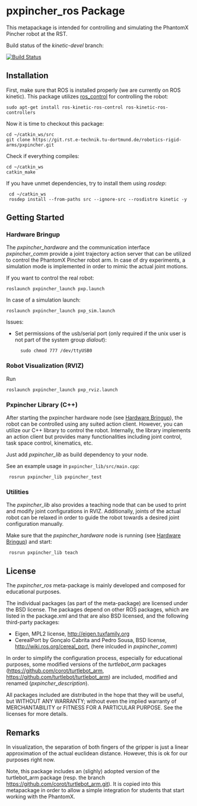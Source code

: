 pxpincher_ros Package
========================

This metapackage is intended for controlling and simulating the PhantomX Pincher robot at the RST.

Build status of the *kinetic-devel* branch:

[![Build Status](https://travis-ci.org/rst-tu-dortmund/pxpincher_ros.svg?branch=kinetic-devel)](https://travis-ci.org/rst-tu-dortmund/pxpincher_ros)

Installation
------------

First, make sure that ROS is installed properly (we are currently on ROS kinetic).
This package utilizes [ros_control](http://wiki.ros.org/ros_control) for controlling the robot:
    
    sudo apt-get install ros-kinetic-ros-control ros-kinetic-ros-controllers


Now it is time to checkout this package:

    cd ~/catkin_ws/src
    git clone https://git.rst.e-technik.tu-dortmund.de/robotics-rigid-arms/pxpincher.git


Check if everything compiles:

    cd ~/catkin_ws
    catkin_make
    
If you have unmet dependencies, try to install them using *rosdep*:

     cd ~/catkin_ws
     rosdep install --from-paths src --ignore-src --rosdistro kinetic -y

Getting Started
---------------

### Hardware Bringup ###

The *pxpincher_hardware* and the communication interface *pxpincher_comm* provide a joint trajectory action server
that can be utilized to control the PhantomX Pincher robot arm. In case of dry experiments, a simulation mode is implemented in order
to mimic the actual joint motions.
 
If you want to control the real robot:
    
    
    roslaunch pxpincher_launch pxp.launch

In case of a simulation launch:
 
    roslaunch pxpincher_launch pxp_sim.launch

Issues:
 - Set permissions of the usb/serial port (only required if the unix user is not part of the system group *dialout*):
	
         sudo chmod 777 /dev/ttyUSB0

### Robot Visualization (RVIZ) ###

Run

    roslaunch pxpincher_launch pxp_rviz.launch


### Pxpincher Library (C++) ###

After starting the pxpincher hardware node (see [Hardware Bringup](#hardware-bringup)), the robot can be controlled using any suited action client.
However, you can utilize our C++ library to control the robot. Internally, the library implements an action client but provides many functionalities
including joint control, task space control, kinematics, etc.

Just add *pxpincher_lib* as build dependency to your node.

See an example usage in `pxpincher_lib/src/main.cpp`:

     rosrun pxpincher_lib pxpincher_test
 

### Utilities ###

The *pxpincher_lib* also provides a teaching node that can be used to print and modify joint configurations in RVIZ.
Additionally, joints of the actual robot can be relaxed in order to guide the robot towards a desired joint configuration manually.

Make sure that the *pxpincher_hardware* node is running (see [Hardware Bringup](#hardware-bringup)) and start:

     rosrun pxpincher_lib teach


License
-------
The *pxpincher_ros* meta-package is mainly developed and composed for educational purposes.

The individual packages (as part of the meta-package) are licensed under the BSD license.
The packages depend on other ROS packages, which are listed in the package.xml and that are also BSD licensed,
and the following third-party packages:
 * Eigen, MPL2 license, http://eigen.tuxfamily.org
 * CerealPort by Gonçalo Cabrita and Pedro Sousa, BSD license, http://wiki.ros.org/cereal_port, (here inlcuded in *pxpincher_comm*)

In order to simplify the configuration process, especially for educational purposes,
some modified versions of the *turtlebot_arm* packages (https://github.com/corot/turtlebot_arm, https://github.com/turtlebot/turtlebot_arm) are included, modified and renamed (*pxpincher_description*).



All packages included are distributed in the hope that they will be useful, but WITHOUT ANY WARRANTY; without even the implied warranty of MERCHANTABILITY or FITNESS FOR A PARTICULAR PURPOSE. See the licenses for more details.

Remarks
-------

In visualization, the separation of both fingers of the gripper is just a linear approximation of the actual euclidean distance. However, this is ok for our purposes
right now.

Note, this package includes an (slighly) adopted version of the turtlebot_arm package (resp. the branch https://github.com/corot/turtlebot_arm.git).
It is copied into this metapackage in order to allow a simple integration for students that start working with the PhantomX.
